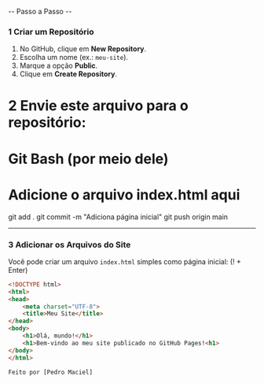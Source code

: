 --  Passo a Passo  -- 

### 1️ Criar um Repositório
1. No GitHub, clique em **New Repository**.
2. Escolha um nome (ex.: `meu-site`).
3. Marque a opção **Public**.
4. Clique em **Create Repository**.

# 2 Envie este arquivo para o repositório:

# Git Bash (por meio dele)
# Adicione o arquivo index.html aqui
git add .
git commit -m "Adiciona página inicial"
git push origin main


---

### 3 Adicionar os Arquivos do Site
Você pode criar um arquivo `index.html` simples como página inicial: (! + Enter)
```html
<!DOCTYPE html>
<html>
<head>
    <meta charset="UTF-8">
    <title>Meu Site</title>
</head>
<body>
    <h1>Olá, mundo!</h1>
    <h1>Bem-vindo ao meu site publicado no GitHub Pages!<h1>
</body>
</html>  

Feito por [Pedro Maciel]

